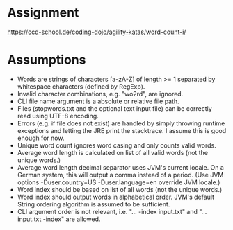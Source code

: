 # Assignment

https://ccd-school.de/coding-dojo/agility-katas/word-count-i/

# Assumptions

- Words are strings of characters [a-zA-Z] of length >= 1 separated by whitespace characters (defined by RegExp).
- Invalid character combinations, e.g. "wo2rd", are ignored.
- CLI file name argument is a absolute or relative file path.
- Files (stopwords.txt and the optional text input file) can be correctly read using UTF-8 encoding.
- Errors (e.g. if file does not exist) are handled by simply throwing runtime exceptions and letting the JRE print the stacktrace. I assume this is good enough for now.
- Unique word count ignores word casing and only counts valid words.
- Average word length is calculated on list of all valid words (not the unique words.)
- Average word length decimal separator uses JVM's current locale. On a German system, this will output a comma instead of a period. (Use JVM options -Duser.country=US -Duser.language=en override JVM locale.)
- Word index should be based on list of all words (not the unique words.)
- Word index should output words in alphabetical order. JVM's default String ordering algorithm is assumed to be sufficient.
- CLI argument order is not relevant, i.e. "... -index input.txt" and "... input.txt -index" are allowed.